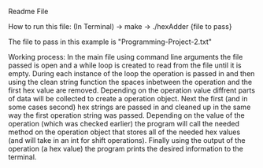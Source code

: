 Readme File

How to run this file:
(In Terminal)
-> make
-> ./hexAdder {file to pass}

The file to pass in this example is "Programming-Project-2.txt"

Working process:
In the main file using command line arguments the file passed is open and a while loop is created to read from the file until
it is empty. During each instance of the loop the operation is passed in and then using the clean string function the spaces
inbetween the operation and the first hex value are removed. Depending on the operation value diffrent parts of data will be 
collected to create a operation object. Next the first (and in some cases second) hex strings are passed in and cleaned up in
the same way the first operation string was passed. Depending on the value of the operation (which was checked earlier) the
program will call the needed method on the operation object that stores all of the needed hex values (and will take in an int 
for shift operations). Finally using the output of the operation (a hex value) the program prints the desired information to the
terminal.